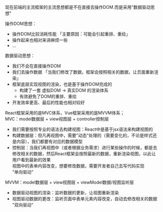 现在前端的主流框架的主流思想都是不在直接去操作DOM.而是采用"数据驱动思想"  

操作DOM思想：  
  - 操作DOM比较消耗性能 「主要原因：可能会引起重排、重绘」  
  - 操作起来也相对来讲麻烦一些  
  - ...  

数据驱动思想：  
  - 我们不会在直接操作DOM  
  - 我们去操作数据 「当我们修改了数据，框架会按照相关的数据，让页面重新渲染」  
  - 框架底层实现视图的渲染，也是基于操作DOM完成的  
    - 构建了一套 虚拟DOM -> 真实DOM 的渲染体系  
    - 有效避免了DOM的重排、重绘
  - 开发效率更高、最后的性能也相对较好  


React框架采用的是MVC体系，Vue框架采用的是MVVM体系；  
  MVC：model数据层 + view视图层 + controller控制层  
  - 我们需要按照专业的语法去构建视图：React中是基于jsx语法来构建视图的  
  - 构建数据层：但凡再视图中，需要"动态"处理的（需要变化的，不论是样式还是内容），我们都要有对应的数据模型  
  - 控制层：当我们再视图中（或者根据业务需求）进行某些操作的时候，都是去修改相关的数据，然后React框架会按照最新的数据，重新渲染视图，以此让用户看到最新的效果  
  视图中的表单内容改变，想要修改数据，需要开发者自己去写代码实现  
  "单向驱动"  
  
  MVVM：model数据层 + view视图层 + viewModel数据/视图监听层  
  - 数据驱动视图的渲染：监听数据的更新，让视图重新渲染  
  - 视图驱动数据的更改：监听页面中表单元素内容改变，自动去修改相关的数据  
  "双向驱动"  

